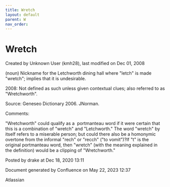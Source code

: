 ```yaml
---
title: Wretch
layout: default
parent: W
nav_order:
---
```


# Wretch

Created by  Unknown User (kmh28), last modified on Dec 01, 2008

(noun) Nickname for the Letchworth dining hall where &quot;letch&quot; is made &quot;wretch&quot;; implies that it is undesirable.

2008: Not defined as such unless given contextual clues; also referred to as &quot;Wretchworth&quot;.

Source: Geneseo Dictionary 2006. JNorman. 

Comments:

&quot;Wretchworth&quot; could qualify as a  portmanteau word if it were certain that this is a combination of &quot;wretch&quot; and &quot;Letchworth.&quot; The word &quot;wretch&quot; by itself refers to a miserable person; but could there also be a homonymic overtone from the informal &quot;rech&quot; or &quot;recch&quot; (&quot;to vomit&quot;)?If &quot;t&quot; is the original portmanteau word, then &quot;wretch&quot; (with the meaning explained in the definition) would be a clipping of &quot;Wretchworth.&quot;

Posted by drake at Dec 18, 2020 13:11

Document generated by Confluence on May 22, 2023 12:37

Atlassian
